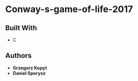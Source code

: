 # Conway-s-game-of-life-2017

## Built With

* C

## Authors

* **Grzegorz Kopyt**
* **Daniel Sporysz**  
